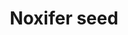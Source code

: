 ---
layout: item
title: Noxifer seed
item-id: 20903
datatable: true
id: 20903
name: "Noxifer seed"
members: true
lowalch: 0
highalch: 1
examine: "Noxifer in seed form. Hopefully there's somewhere to plant this."
monsters:
  - id: 7604
    name: "Skeletal Mystic"
    members: true
    combat_level: 0
    wiki_url: "https://oldschool.runescape.wiki/w/Skeletal_Mystic"
    drops:
      - quantity: "5-10"
        rarity: 1
    image: ""
---